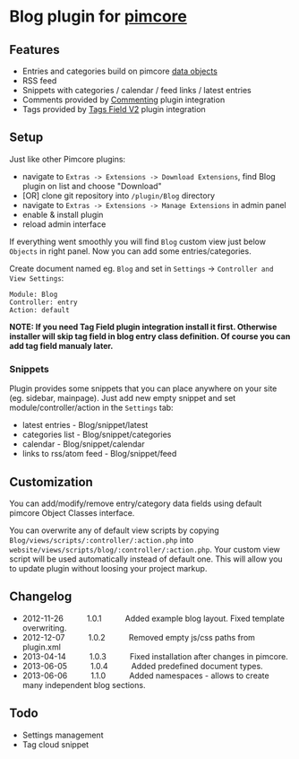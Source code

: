 # Blog plugin for [pimcore](http://www.pimcore.org/) #

## Features ##

*   Entries and categories build on pimcore [data objects](http://www.pimcore.org/wiki/display/PIMCORE/Data+Objects)
*   RSS feed
*   Snippets with categories / calendar / feed links / latest entries
*   Comments provided by [Commenting](https://github.com/rafalgalka/pimcore-plugin-commenting) plugin integration
*   Tags provided by [Tags Field V2](http://www.pimcore.org/resources/extensions/detail/Tagfield) plugin integration

## Setup ##

Just like other Pimcore plugins:

*   navigate to `Extras -> Extensions -> Download Extensions`, find Blog plugin on list and choose "Download"
*   [OR] clone git repository into `/plugin/Blog` directory
*   navigate to `Extras -> Extensions -> Manage Extensions` in admin panel
*   enable & install plugin
*   reload admin interface

If everything went smoothly you will find `Blog` custom view just below `Objects` in right panel.
Now you can add some entries/categories.

Create document named eg. `Blog` and set in `Settings` -> `Controller and View Settings`:
```
Module: Blog
Controller: entry
Action: default
```

**NOTE: If you need Tag Field plugin integration install it first.
Otherwise installer will skip tag field in blog entry class definition.
Of course you can add tag field manualy later.**

### Snippets ###

Plugin provides some snippets that you can place anywhere on your site (eg. sidebar, mainpage).
Just add new empty snippet and set module/controller/action in the `Settings` tab:
*   latest entries - Blog/snippet/latest
*   categories list - Blog/snippet/categories
*   calendar - Blog/snippet/calendar
*   links to rss/atom feed - Blog/snippet/feed

## Customization ##

You can add/modify/remove entry/category data fields using default pimcore Object Classes interface.

You can overwrite any of default view scripts by copying `Blog/views/scripts/:controller/:action.php` into `website/views/scripts/blog/:controller/:action.php`.
Your custom view script will be used automatically instead of default one. This will allow you to update plugin without loosing your project markup.

## Changelog ##
 * 2012-11-26   1.0.1   Added example blog layout. Fixed template overwriting.
 * 2012-12-07   1.0.2   Removed empty js/css paths from plugin.xml
 * 2013-04-14   1.0.3   Fixed installation after changes in pimcore.
 * 2013-06-05   1.0.4   Added predefined document types.
 * 2013-06-06   1.1.0   Added namespaces - allows to create many independent blog sections.

## Todo ##
*   Settings management
*   Tag cloud snippet
